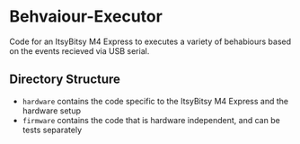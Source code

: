 # Behvaiour-Executor

Code for an ItsyBitsy M4 Express to executes a variety of behabiours based on the events recieved via USB serial.


## Directory Structure
- `hardware` contains the code specific to the ItsyBitsy M4 Express and the hardware setup
- `firmware` contains the code that is hardware independent, and can be tests separately

